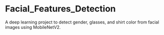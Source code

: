 # Facial_Features_Detection
A deep learning project to detect gender, glasses, and shirt color from facial images using MobileNetV2.
